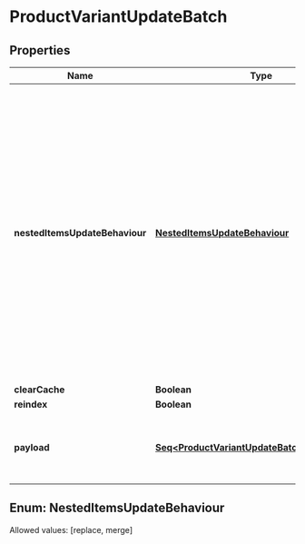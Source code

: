 

# ProductVariantUpdateBatch


## Properties

Name | Type | Description | Notes
------------ | ------------- | ------------- | -------------
**nestedItemsUpdateBehaviour** | [**NestedItemsUpdateBehaviour**](#NestedItemsUpdateBehaviour) |  Determines how updates to nested items should be handled.&lt;hr&gt;&lt;div style&#x3D;\&quot;font-style:normal\&quot;&gt;  Values description:  &lt;div style&#x3D;\&quot;margin-left: 2%; padding-top: 2%\&quot;&gt;    &lt;div style&#x3D;\&quot;font-size:85%\&quot;&gt;      &lt;b&gt;  replace&lt;/b&gt;: This option indicates that the nested items should be completely replaced with the new data provided. &lt;/br&gt;      &lt;b&gt;  merge&lt;/b&gt;: With this option, updates to nested items are merged with the existing data. &lt;/br&gt;    &lt;/div&gt;  &lt;/div&gt;&lt;/div&gt; |  [optional]
**clearCache** | **Boolean** |  |  [optional]
**reindex** | **Boolean** |  |  [optional]
**payload** | [**Seq&lt;ProductVariantUpdateBatchPayloadInner&gt;**](ProductVariantUpdateBatchPayloadInner.md) | Contains an array of product objects. The list of properties may vary depending on the specific platform. | 


## Enum: NestedItemsUpdateBehaviour
Allowed values: [replace, merge]




